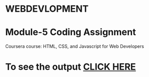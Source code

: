 # WEBDEVLOPMENT
# Module-5 Coding Assignment

Coursera course: HTML, CSS, and Javascript for Web Developers

# To see the output [CLICK HERE](https://moindotcalm.github.io/WEBDEVLOPMENT/module_5/)
